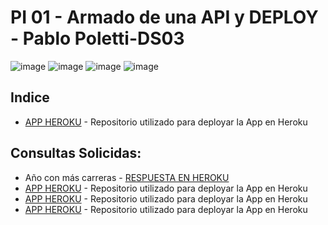 # PI 01 - Armado de una API y DEPLOY - Pablo Poletti-DS03

![image](https://user-images.githubusercontent.com/104991677/190503976-3775245b-9294-49ce-8442-a8b5c177c4ff.png)
![image](https://user-images.githubusercontent.com/104991677/190503233-759a3388-1d0b-45a1-9722-b6d07fcec1f1.png)
![image](https://user-images.githubusercontent.com/104991677/190503599-63abf0b9-49ed-430f-ab2a-b50280e42e90.png)
![image](https://user-images.githubusercontent.com/104991677/190502968-d9ee89ba-ae3c-4312-9c53-fcdadf7a0fb3.png)


## Indice




* [APP HEROKU](https://github.com/PabloPoletti/PI_1_API) - Repositorio utilizado para deployar la App en Heroku


## Consultas Solicidas:

*  Año con más carreras - [RESPUESTA EN HEROKU](https://pablopoletti.herokuapp.com/races)
* [APP HEROKU](https://github.com/PabloPoletti/PI_1_API) - Repositorio utilizado para deployar la App en Heroku
* [APP HEROKU](https://github.com/PabloPoletti/PI_1_API) - Repositorio utilizado para deployar la App en Heroku
* [APP HEROKU](https://github.com/PabloPoletti/PI_1_API) - Repositorio utilizado para deployar la App en Heroku
